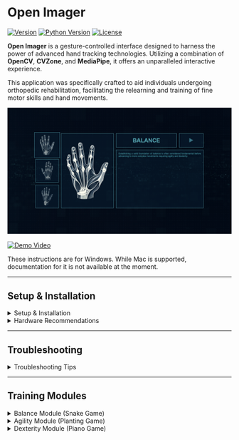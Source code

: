 # Open Imager

[![Version](https://img.shields.io/badge/version-4.2.0-blue.svg)]()
[![Python Version](https://img.shields.io/badge/python-3.12-blue.svg)](https://www.python.org/downloads/release/python-312/)
[![License](https://img.shields.io/badge/license-MIT-blue.svg)](https://opensource.org/licenses/MIT)

**Open Imager** is a gesture-controlled interface designed to harness the power of advanced hand tracking technologies. Utilizing a combination of **OpenCV**, **CVZone**, and **MediaPipe**, it offers an unparalleled interactive experience.

This application was specifically crafted to aid individuals undergoing orthopedic rehabilitation, facilitating the relearning and training of fine motor skills and hand movements.

![Interface Preview](https://github.com/bayoudhseif/openimager/blob/master/assets/interface.PNG?raw=true)

[![Demo Video](https://img.shields.io/badge/Watch%20Demo-Video-green)](https://github.com/bayoudhseif/openimager/blob/master/demo.mp4?raw=true)

These instructions are for Windows. While Mac is supported, documentation for it is not available at the moment.

---

## Setup & Installation

<details>
<summary>Setup & Installation</summary>

### Prerequisites

- **[Python 3.12](https://www.python.org/ftp/python/3.12.3/python-3.12.3-amd64.exe)**: Ensure you have Python 3.12 installed.
- **[Microsoft Visual C++](https://aka.ms/vs/17/release/vc_redist.x64.exe)**: Install the Microsoft Visual C++ 2015-2022 Redistributable.

### Installation

1. **Clone or Download Repository**
   - Clone the project repository using Git or download it as a ZIP file.

2. **Install Dependencies**
   - Open your terminal or command prompt.
   - Navigate to the project repository directory.
   - Run the following command to install the required Python packages:
     ```sh
     pip install -r requirements.txt
     ```

### Running the Application

1. **Navigate to Application Directory**
   - Change directory to `main-web`:
     ```sh
     cd main-web
     ```

2. **Run the Application**
   - Execute the following command to start the application:
     ```sh
     python openimager-windows.py
     ```

</details>

<details>
<summary>Hardware Recommendations</summary>

To ensure optimal performance, it is recommended to use the following hardware specifications:

- **Processor**: Quad-core CPU with 2.5 GHz or higher clock speed.
- **RAM**: Minimum 8 GB RAM.
- **GPU**: Optional but recommended for improved performance, with at least 2 GB VRAM.
- **Camera**: Standard webcam capable of at least 720p resolution.

</details>

---

## Troubleshooting

<details>
<summary>Troubleshooting Tips</summary>

If you're having trouble getting the training modules to work after starting the Flask server from `openimager-windows.py`, follow these steps:

1. **Go to the Levels Directory**: Open your command prompt or terminal and navigate to the `levels` folder inside the `main-web` folder of your project.

2. **Find the Module**: Inside the `levels` folder, you'll see folders named `agility`, `balance`, and `dexterity`. Go into the folder that corresponds to the module you're having trouble with. For example, if it's the agility module, go into the `agility` folder.

3. **Run the Module**: Once you're inside the module's folder, find the Python file (it will have the same name as the folder) and run it by typing `python filename.py` in your command prompt or terminal. This will run the module directly and may show any errors that are preventing it from working properly.

Repeat these steps for the other modules if needed.

</details>

---

## Training Modules

<details>
<summary>Balance Module (Snake Game)</summary>

### Purpose
A hand-controlled snake game using OpenCV and Pygame.

#### Game Mechanics
- The game continuously captures frames from the camera, detects hand landmarks, and uses the index finger position to control the snake.
- If the snake's head (index finger tip) collides with a treat, the score increases, and a new treat position is generated.
- The game ends if the snake stands still for too long.

</details>

<details>
<summary>Agility Module (Planting Game)</summary>

### Purpose
A hand-controlled drag-and-drop planting game using OpenCV and Pygame.

#### Game Mechanics
- The game detects hand gestures to grab and move a box (seed) to a planting zone.
- If the box is placed inside the planting zone, a new planting zone is generated.

</details>

<details>
<summary>Dexterity Module (Piano Game)</summary>

### Purpose
A hand gesture-controlled piano game using OpenCV, MediaPipe, and Pygame.

#### Game Mechanics
- Plays a piano note when the correct gesture is made.
- Tracks the number of correct gestures and stops after 60 successful gestures.

</details>
